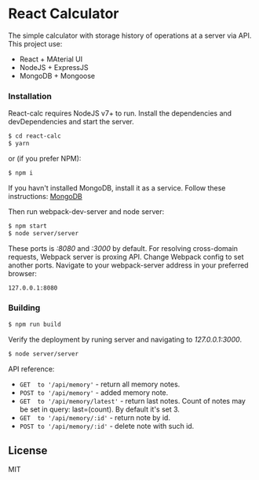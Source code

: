 # React Calculator
The simple calculator with storage history of operations at a server via API.
This project use:
  - React + MAterial UI
  - NodeJS + ExpressJS
  - MongoDB + Mongoose

### Installation

React-calc requires NodeJS v7+ to run.
Install the dependencies and devDependencies and start the server.

```sh
$ cd react-calc
$ yarn
```
or (if you prefer NPM):
```sh
$ npm i
```
If you havn't installed MongoDB, install it as a service. Follow these instructions: [MongoDB](https://docs.mongodb.com/manual/administration/install-community/)


Then run webpack-dev-server and node server:
```sh
$ npm start
$ node server/server
```
These ports is _:8080_ and _:3000_ by default. For resolving cross-domain requests, Webpack server is proxing API. Change Webpack config to set another ports.
Navigate to your webpack-server address in your preferred browser:
```sh
127.0.0.1:8080
```

### Building

```sh
$ npm run build
```

Verify the deployment by runing server and navigating to _127.0.0.1:3000_.
```sh
$ node server/server
```

API reference:

 - `GET  to '/api/memory'` - return all memory notes.
 - `POST to '/api/memory'` - added memory note.
 - `GET  to '/api/memory/latest'`  - return last notes. Count of notes may be set in query: last=(count). By default it's set 3. 
 - `GET  to '/api/memory/:id'` - return note by id.
 - `POST to '/api/memory/:id'` - delete note with such id.


License
----

MIT